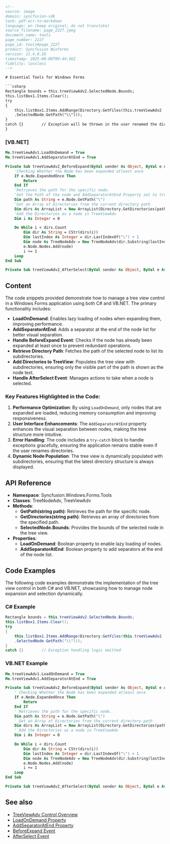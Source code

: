 ```html
<!--
source: image
domain: syncfusion-sdk
task: pdf-ocr-to-markdown
language: en (keep original; do not translate)
source_filename: page_2227.jpeg
document_name: tools
page_number: 2227
page_id: tools#page_2227
product: Syncfusion Winforms
version: 11.4.0.26
timestamp: 2025-08-09T09:44:36Z
fidelity: lossless
-->

# Essential Tools for Windows Forms

```csharp
Rectangle bounds = this.treeViewAdv2.SelectedNode.Bounds;
this.listBox1.Items.Clear();
try 
{
    this.listBox1.Items.AddRange(Directory.GetFiles(this.treeViewAdv2
    .SelectedNode.GetPath("\\")));
}
catch {}        // Exception will be thrown in the user renamed the dirs and then selects them. Lose the exception.
}
```

### [VB.NET]

```vb
Me.treeViewAdv1.LoadOnDemand = True
Me.treeViewAdv1.AddSeparatorAtEnd = True

Private Sub treeViewAdv2_BeforeExpand(ByVal sender As Object, ByVal e As Syncfusion.Windows.Forms.Tools.TreeViewAdvCancelableNodeEventArgs) Handles treeViewAdv2.BeforeExpand
    'Checking Whether the Node has been expanded atleast once
    If e.Node.ExpandedOnce Then
        Return
    End If
    'Retrieves the path for the specific node.
    'Get the Path of the node and AddSeparatorAtEnd Property set to true
    Dim path As String = e.Node.GetPath("\")
    'Get an Array of Directories from the current directory path
    Dim dirs As ArrayList = New ArrayList(Directory.GetDirectories(path))
    'Add the Directories as a node in TreeViewAdv
    Dim i As Integer = 0

    Do While i < dirs.Count
        Dim dir As String = CStr(dirs(i))
        Dim lastIndex As Integer = dir.LastIndexOf("\") + 1
        Dim node As TreeNodeAdv = New TreeNodeAdv(dir.Substring(lastIndex))
        e.Node.Nodes.Add(node)
        i += 1
    Loop
End Sub

Private Sub treeViewAdv2_AfterSelect(ByVal sender As Object, ByVal e As EventArgs) Handles treeViewAdv2.AfterSelect
```

## Content

The code snippets provided demonstrate how to manage a tree view control in a Windows Forms application using both C# and VB.NET. The primary functionality includes:

- **LoadOnDemand**: Enables lazy loading of nodes when expanding them, improving performance.
- **AddSeparatorAtEnd**: Adds a separator at the end of the node list for better visual separation.
- **Handle BeforeExpand Event**: Checks if the node has already been expanded at least once to prevent redundant operations.
- **Retrieve Directory Path**: Fetches the path of the selected node to list its subdirectories.
- **Add Directories to TreeView**: Populates the tree view with subdirectories, ensuring only the visible part of the path is shown as the node text.
- **Handle AfterSelect Event**: Manages actions to take when a node is selected.

### Key Features Highlighted in the Code:

1. **Performance Optimization**: By using `LoadOnDemand`, only nodes that are expanded are loaded, reducing memory consumption and improving responsiveness.
2. **User Interface Enhancements**: The `AddSeparatorAtEnd` property enhances the visual separation between nodes, making the tree structure more intuitive.
3. **Error Handling**: The code includes a `try-catch` block to handle exceptions gracefully, ensuring the application remains stable even if the user renames directories.
4. **Dynamic Node Population**: The tree view is dynamically populated with subdirectories, ensuring that the latest directory structure is always displayed.

## API Reference

- **Namespace**: Syncfusion.Windows.Forms.Tools
- **Classes**: TreeNodeAdv, TreeViewAdv
- **Methods**:
  - **GetPath(string path)**: Retrieves the path for the specific node.
  - **GetDirectories(string path)**: Retrieves an array of directories from the specified path.
  - **SelectedNode.Bounds**: Provides the bounds of the selected node in the tree view.
- **Properties**:
  - **LoadOnDemand**: Boolean property to enable lazy loading of nodes.
  - **AddSeparatorAtEnd**: Boolean property to add separators at the end of the node list.

## Code Examples

The following code examples demonstrate the implementation of the tree view control in both C# and VB.NET, showcasing how to manage node expansion and selection dynamically.

### C# Example

```csharp
Rectangle bounds = this.treeViewAdv2.SelectedNode.Bounds;
this.listBox1.Items.Clear();
try 
{
    this.listBox1.Items.AddRange(Directory.GetFiles(this.treeViewAdv2
    .SelectedNode.GetPath("\\")));
}
catch {}        // Exception handling logic omitted
```

### VB.NET Example

```vb
Me.treeViewAdv1.LoadOnDemand = True
Me.treeViewAdv1.AddSeparatorAtEnd = True

Private Sub treeViewAdv2_BeforeExpand(ByVal sender As Object, ByVal e As Syncfusion.Windows.Forms.Tools.TreeViewAdvCancelableNodeEventArgs) Handles treeViewAdv2.BeforeExpand
    ' Checking Whether the Node has been expanded atleast once
    If e.Node.ExpandedOnce Then
        Return
    End If
    ' Retrieves the path for the specific node.
    Dim path As String = e.Node.GetPath("\")
    ' Get an Array of Directories from the current directory path
    Dim dirs As ArrayList = New ArrayList(Directory.GetDirectories(path))
    ' Add the Directories as a node in TreeViewAdv
    Dim i As Integer = 0

    Do While i < dirs.Count
        Dim dir As String = CStr(dirs(i))
        Dim lastIndex As Integer = dir.LastIndexOf("\") + 1
        Dim node As TreeNodeAdv = New TreeNodeAdv(dir.Substring(lastIndex))
        e.Node.Nodes.Add(node)
        i += 1
    Loop
End Sub

Private Sub treeViewAdv2_AfterSelect(ByVal sender As Object, ByVal e As EventArgs) Handles treeViewAdv2.AfterSelect
```

## See also

- [TreeViewAdv Control Overview](#)
- [LoadOnDemand Property](#)
- [AddSeparatorAtEnd Property](#)
- [BeforeExpand Event](#)
- [AfterSelect Event](#)

<!-- tags: Windows Forms, TreeViewAdv Control, LoadOnDemand, AddSeparatorAtEnd, node expansion, dynamic node population keywords: tree view control, Windows Forms, lazy loading, node selection, directory structure, error handling -->
```